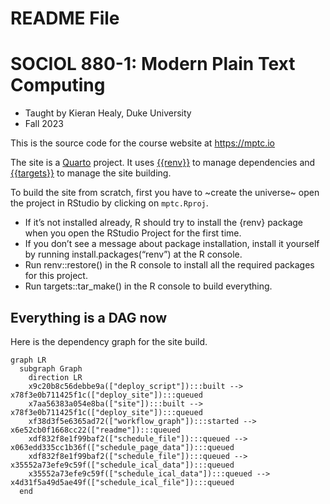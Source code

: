 # README File

<!-- README.md is generated from README.qmd. Please edit that file -->

# SOCIOL 880-1: Modern Plain Text Computing

- Taught by Kieran Healy, Duke University
- Fall 2023

This is the source code for the course website at <https://mptc.io>

The site is a [Quarto](https://quarto.org) project. It uses
[{{renv}}](https://rstudio.github.io/renv/) to manage dependencies and
[{{targets}}](https://docs.ropensci.org/targets/) to manage the site
building.

To build the site from scratch, first you have to ~create the universe~
open the project in RStudio by clicking on `mptc.Rproj`.

- If it’s not installed already, R should try to install the {renv}
  package when you open the RStudio Project for the first time.
- If you don’t see a message about package installation, install it
  yourself by running install.packages(“renv”) at the R console.
- Run renv::restore() in the R console to install all the required
  packages for this project.
- Run targets::tar_make() in the R console to build everything.

## Everything is a DAG now

Here is the dependency graph for the site build.

``` mermaid
graph LR
  subgraph Graph
    direction LR
    x9c20b8c56debbe9a(["deploy_script"]):::built --> x78f3e0b711425f1c(["deploy_site"]):::queued
    x7aa56383a054e8ba(["site"]):::built --> x78f3e0b711425f1c(["deploy_site"]):::queued
    xf38d3f5e6365ad72(["workflow_graph"]):::started --> x6e52cb0f1668cc22(["readme"]):::queued
    xdf832f8e1f99baf2(["schedule_file"]):::queued --> x063edd335cc1b36f(["schedule_page_data"]):::queued
    xdf832f8e1f99baf2(["schedule_file"]):::queued --> x35552a73efe9c59f(["schedule_ical_data"]):::queued
    x35552a73efe9c59f(["schedule_ical_data"]):::queued --> x4d31f5a49d5ae49f(["schedule_ical_file"]):::queued
  end
```
